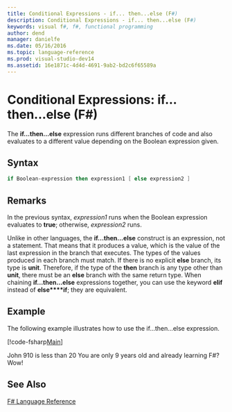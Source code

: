 ```yaml
---
title: Conditional Expressions - if... then...else (F#)
description: Conditional Expressions - if... then...else (F#)
keywords: visual f#, f#, functional programming
author: dend
manager: danielfe
ms.date: 05/16/2016
ms.topic: language-reference
ms.prod: visual-studio-dev14
ms.assetid: 16e1871c-4d4d-4691-9ab2-bd2c6f65589a 
---
```


# Conditional Expressions: if... then...else (F#)

The **if...then...else** expression runs different branches of code and also evaluates to a different value depending on the Boolean expression given.


## Syntax

```fsharp
if Boolean-expression then expression1 [ else expression2 ]
```

## Remarks
In the previous syntax, *expression1* runs when the Boolean expression evaluates to **true**; otherwise, *expression2* runs.

Unlike in other languages, the **if...then...else** construct is an expression, not a statement. That means that it produces a value, which is the value of the last expression in the branch that executes. The types of the values produced in each branch must match. If there is no explicit **else** branch, its type is **unit**. Therefore, if the type of the **then** branch is any type other than **unit**, there must be an **else** branch with the same return type. When chaining **if...then...else** expressions together, you can use the keyword **elif** instead of **else****if**; they are equivalent.

## Example
The following example illustrates how to use the if...then...else expression.

[!code-fsharp[Main](snippets/fslangref2/snippet4501.fs)]

John
910 is less than 20
You are only 9 years old and already learning F#? Wow!

## See Also
[F&#35; Language Reference](FSharp-Language-Reference.md)

